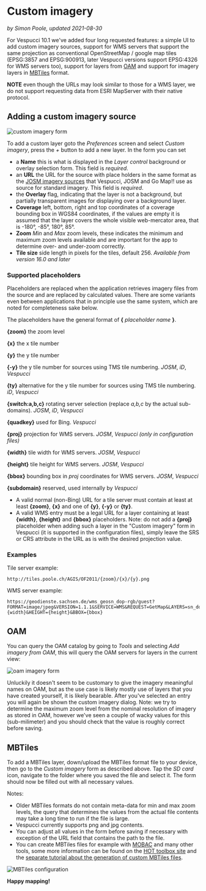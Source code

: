 # Custom imagery
_by Simon Poole, updated 2021-08-30_

For Vespucci 10.1 we've added four long requested features: a simple UI to add custom imagery sources, support for WMS servers that support the same projection as conventional
OpenStreetMap / google map tiles (EPSG:3857 and EPSG:900913, later Vespucci versions support EPSG:4326 for WMS servers too), support for layers from [OAM](https://openaerialmap.org/) and support for imagery layers in [MBTiles](https://github.com/mapbox/mbtiles-spec) format.

__NOTE__ even though the URLs may look similar to those for a WMS layer, we do not support requesting data from ESRI MapServer with their native protocol.

## Adding a custom imagery source

 ![custom imagery form](images/custom_imagery_empty.png) 
 
To add a custom layer goto the _Preferences_ screen and select _Custom imagery_, press the _+_ button to add a new layer. In the form you can set

* a __Name__ this is what is displayed in the _Layer control_ background or overlay selection form. This field is _required_.
* an __URL__ the URL for the source with place holders in the same format as the [JOSM imagery sources](https://josm.openstreetmap.de/wiki/Maps) that Vespucci, JOSM and Go Map!! use as source for standard imagery. This field is _required_.
* the __Overlay__ flag, indicating that the layer is not a background, but partially transparent images for displaying over a background layer.
* __Coverage__ left, bottom, right and top coordinates of a coverage bounding box in WGS84 coordinates, if the values are empty it is assumed that the layer covers the whole visible web-mercator area, that is -180°, -85°, 180°, 85°.
* __Zoom__ _Min_ and _Max_ zoom levels, these indicates the minimum and maximum zoom levels available and are important for the app to determine over- and under-zoom correctly.
* __Tile size__ side length in pixels for the tiles, default 256. _Available from version 16.0 and later_

### Supported placeholders

Placeholders are replaced when the application retrieves imagery files from the source and are replaced by calculated values. There are some variants even between applications that in principle use the same system, which are noted for completeness sake below.

The placeholders have the general format of __{__ _placeholder name_ __}__.

__{zoom}__ the zoom level

__{x}__ the x tile number

__{y}__ the y tile number

__{-y}__ the y tile number for sources using TMS tile numbering. _JOSM_, _iD_,  _Vespucci_

__{ty}__ alternative for the y tile number for sources using TMS tile numbering. _iD_, _Vespucci_

__{switch:a,b,c}__ rotating server selection (replace _a,b,c_ by the actual sub-domains). _JOSM_, _iD_, _Vespucci_

__{quadkey}__ used for Bing. _Vespucci_

__{proj}__ projection for WMS servers. _JOSM_, _Vespucci (only in configuration files)_

__{width}__ tile width for WMS servers. _JOSM_, _Vespucci_

__{height}__ tile height for WMS servers. _JOSM_, _Vespucci_

__{bbox}__ bounding box in _proj_ coordinates for WMS servers. _JOSM_, _Vespucci_

__{subdomain}__ reserved, used internally by _Vespucci_

* A valid normal (non-Bing) URL for a tile server must contain at least at least __{zoom}__, __{x}__ and one of __{y}__, __{-y}__ or __{ty}__.
* A valid WMS entry must be a legal URL for a layer containing at least __{width}__, __{height}__ and __{bbox}__ placeholders. Note: do not add a __{proj}__ placeholder when adding such a layer in the "Custom imagery" form in Vespucci (it is supported in the configuration files), simply leave the SRS or CRS attribute in the URL as is with the desired projection value.

### Examples

Tile server example:

    http://tiles.poole.ch/AGIS/OF2011/{zoom}/{x}/{y}.png

WMS server example:

    https://geodienste.sachsen.de/wms_geosn_dop-rgb/guest?FORMAT=image/jpeg&VERSION=1.1.1&SERVICE=WMS&REQUEST=GetMap&LAYERS=sn_dop_020&STYLES=&SRS=EPSG:3857&WIDTH={width}&HEIGHT={height}&BBOX={bbox}
    
## OAM

You can query the OAM catalog by going to _Tools_ and selecting _Add imagery from OAM_, this will query the OAM servers for layers in the current view:

![oam imagery form](images/custom_imagery_oam.png) 

Unluckily it doesn't seem to be customary to give the imagery meaningful names on OAM, but as the use case is likely mostly use of layers that you have created yourself, it is likely bearable. After you've selected an entry you will again be shown the custom imagery dialog. Note: we try to determine the maximum zoom level from the nominal resolution of imagery as stored in OAM, however we've seen a couple of wacky values for this (sub-milimeter) and you should check that the value is roughly correct before saving. 


## MBTiles

To add a MBTiles layer, down/upload the MBTiles format file to your device, then go to the _Custom imagery_ form as described above. Tap the _SD card_ icon, navigate to the folder where you saved the file and select it. The form should now be filled out with all necessary values.

Notes:

* Older MBTiles formats do not contain meta-data for min and max zoom levels, the query that determines the values from the actual file contents may take a long time to run if the file is large.
* Vespucci currently supports png and jpg contents.
* You can adjust all values in the form before saving if necessary with exception of the URL field that contains the path to the file.
* You can create MBTiles files for example with [MOBAC](https://sourceforge.net/projects/mobac/) and many other tools, some more information can be found on the [HOT toolbox site](https://github.com/hotosm/toolbox/wiki/4.5-Creating-.mbtiles) and the [separate tutorial about the generation of custom MBTiles files](custom_imagery_mbtiles.md). 
 
![MBTiles configuration](images/custom_imagery_mbtiles.png)

__Happy mapping!__ 
